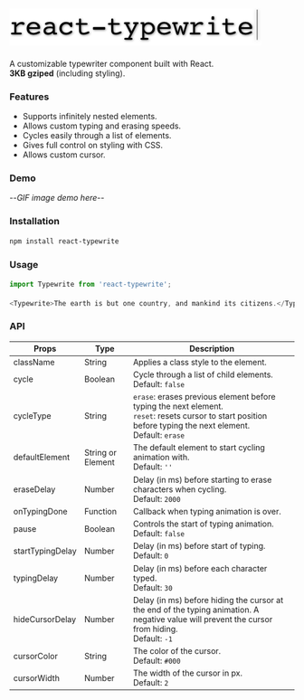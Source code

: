 ![react-typewrite](https://raw.githubusercontent.com/oliverox/react-typewrite/master/public/logo.png)<br/>
-----
A customizable typewriter component built with React.<br/>**3KB gziped** (including styling).

### Features
- Supports infinitely nested elements.
- Allows custom typing and erasing speeds.
- Cycles easily through a list of elements.
- Gives full control on styling with CSS.
- Allows custom cursor.

### Demo

--_GIF image demo here_--

### Installation

```bash
npm install react-typewrite
```

### Usage
```javascript
import Typewrite from 'react-typewrite';

<Typewrite>The earth is but one country, and mankind its citizens.</Typewrite>
```

### API
| Props | Type| Description |
| --- | --- | --- |
| className | String | Applies a class style to the element. |
| cycle | Boolean | Cycle through a list of child elements.<br/>Default: `false` |
| cycleType | String | `erase`: erases previous element before typing the next element.<br/>`reset`: resets cursor to start position before typing the next element.<br/>Default: `erase` |
| defaultElement | String or Element | The default element to start cycling animation with.<br/>Default: `''` |
| eraseDelay | Number| Delay (in ms) before starting to erase characters when cycling.<br/>Default: `2000` |
| onTypingDone | Function | Callback when typing animation is over. |
| pause | Boolean | Controls the start of typing animation.<br/>Default: `false` |
| startTypingDelay | Number | Delay (in ms) before start of typing.<br/>Default: `0` |
| typingDelay | Number | Delay (in ms) before each character typed.<br/>Default: `30` |
| hideCursorDelay | Number | Delay (in ms) before hiding the cursor at the end of the typing animation. A negative value will prevent the cursor from hiding.<br/>Default: `-1` |
| cursorColor | String | The color of the cursor.<br/>Default: `#000` |
| cursorWidth | Number | The width of the cursor in px.<br/>Default: `2` |

